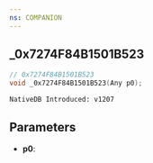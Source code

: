 ```yaml
---
ns: COMPANION
---
```

## _0x7274F84B1501B523

```c
// 0x7274F84B1501B523
void _0x7274F84B1501B523(Any p0);
```

```
NativeDB Introduced: v1207
```

## Parameters
* **p0**:

